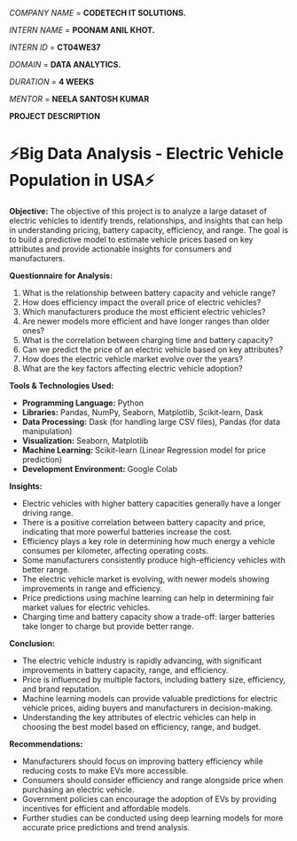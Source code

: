 *COMPANY NAME* = **CODETECH IT SOLUTIONS.**

*INTERN NAME* = **POONAM ANIL KHOT.**

*INTERN ID* =  **CT04WE37**

*DOMAIN* = **DATA ANALYTICS.**

*DURATION* = **4 WEEKS**

*MENTOR* = **NEELA SANTOSH KUMAR**

**PROJECT DESCRIPTION**

# ⚡Big Data Analysis - Electric Vehicle Population in USA⚡

**Objective:**
The objective of this project is to analyze a large dataset of electric vehicles to identify trends, relationships, and insights that can help in understanding pricing, battery capacity, efficiency, and range. The goal is to build a predictive model to estimate vehicle prices based on key attributes and provide actionable insights for consumers and manufacturers.

**Questionnaire for Analysis:**
1. What is the relationship between battery capacity and vehicle range?
2. How does efficiency impact the overall price of electric vehicles?
3. Which manufacturers produce the most efficient electric vehicles?
4. Are newer models more efficient and have longer ranges than older ones?
5. What is the correlation between charging time and battery capacity?
6. Can we predict the price of an electric vehicle based on key attributes?
7. How does the electric vehicle market evolve over the years?
8. What are the key factors affecting electric vehicle adoption?

**Tools & Technologies Used:**
- **Programming Language:** Python
- **Libraries:** Pandas, NumPy, Seaborn, Matplotlib, Scikit-learn, Dask
- **Data Processing:** Dask (for handling large CSV files), Pandas (for data manipulation)
- **Visualization:** Seaborn, Matplotlib
- **Machine Learning:** Scikit-learn (Linear Regression model for price prediction)
- **Development Environment:** Google Colab

**Insights:**
- Electric vehicles with higher battery capacities generally have a longer driving range.
- There is a positive correlation between battery capacity and price, indicating that more powerful batteries increase the cost.
- Efficiency plays a key role in determining how much energy a vehicle consumes per kilometer, affecting operating costs.
- Some manufacturers consistently produce high-efficiency vehicles with better range.
- The electric vehicle market is evolving, with newer models showing improvements in range and efficiency.
- Price predictions using machine learning can help in determining fair market values for electric vehicles.
- Charging time and battery capacity show a trade-off: larger batteries take longer to charge but provide better range.

**Conclusion:**
- The electric vehicle industry is rapidly advancing, with significant improvements in battery capacity, range, and efficiency.
- Price is influenced by multiple factors, including battery size, efficiency, and brand reputation.
- Machine learning models can provide valuable predictions for electric vehicle prices, aiding buyers and manufacturers in decision-making.
- Understanding the key attributes of electric vehicles can help in choosing the best model based on efficiency, range, and budget.

**Recommendations:**
- Manufacturers should focus on improving battery efficiency while reducing costs to make EVs more accessible.
- Consumers should consider efficiency and range alongside price when purchasing an electric vehicle.
- Government policies can encourage the adoption of EVs by providing incentives for efficient and affordable models.
- Further studies can be conducted using deep learning models for more accurate price predictions and trend analysis.
